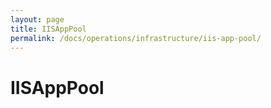 ```yaml
---
layout: page
title: IISAppPool
permalink: /docs/operations/infrastructure/iis-app-pool/
---
```


IISAppPool
==========